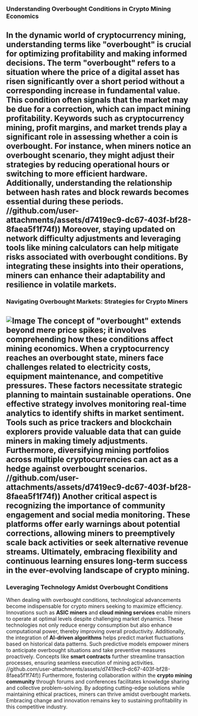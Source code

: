 ### Understanding Overbought Conditions in Crypto Mining Economics
In the dynamic world of cryptocurrency mining, understanding terms like "overbought" is crucial for optimizing profitability and making informed decisions. The term "overbought" refers to a situation where the price of a digital asset has risen significantly over a short period without a corresponding increase in fundamental value. This condition often signals that the market may be due for a correction, which can impact mining profitability.
Keywords such as **cryptocurrency mining**, **profit margins**, and **market trends** play a significant role in assessing whether a coin is overbought. For instance, when miners notice an overbought scenario, they might adjust their strategies by reducing operational hours or switching to more efficient hardware. Additionally, understanding the relationship between **hash rates** and **block rewards** becomes essential during these periods.
 //github.com/user-attachments/assets/d7419ec9-dc67-403f-bf28-8faea5f1f74f))
Moreover, staying updated on **network difficulty adjustments** and leveraging tools like **mining calculators** can help mitigate risks associated with overbought conditions. By integrating these insights into their operations, miners can enhance their adaptability and resilience in volatile markets.
---
### Navigating Overbought Markets: Strategies for Crypto Miners

![Image](https://github.com/user-attachments/assets/d7419ec9-dc67-403f-bf28-8faea5f1f74f)
The concept of "overbought" extends beyond mere price spikes; it involves comprehending how these conditions affect mining economics. When a cryptocurrency reaches an overbought state, miners face challenges related to **electricity costs**, **equipment maintenance**, and **competitive pressures**. These factors necessitate strategic planning to maintain sustainable operations.
One effective strategy involves monitoring **real-time analytics** to identify shifts in market sentiment. Tools such as **price trackers** and **blockchain explorers** provide valuable data that can guide miners in making timely adjustments. Furthermore, diversifying mining portfolios across multiple cryptocurrencies can act as a hedge against overbought scenarios.
 //github.com/user-attachments/assets/d7419ec9-dc67-403f-bf28-8faea5f1f74f))
Another critical aspect is recognizing the importance of **community engagement** and **social media monitoring**. These platforms offer early warnings about potential corrections, allowing miners to preemptively scale back activities or seek alternative revenue streams. Ultimately, embracing flexibility and continuous learning ensures long-term success in the ever-evolving landscape of crypto mining.
---
### Leveraging Technology Amidst Overbought Conditions
When dealing with overbought conditions, technological advancements become indispensable for crypto miners seeking to maximize efficiency. Innovations such as **ASIC miners** and **cloud mining services** enable miners to operate at optimal levels despite challenging market dynamics. These technologies not only reduce energy consumption but also enhance computational power, thereby improving overall productivity.
Additionally, the integration of **AI-driven algorithms** helps predict market fluctuations based on historical data patterns. Such predictive models empower miners to anticipate overbought situations and take preventive measures proactively. Concepts like **smart contracts** further streamline transaction processes, ensuring seamless execution of mining activities.
 //github.com/user-attachments/assets/d7419ec9-dc67-403f-bf28-8faea5f1f74f))
Furthermore, fostering collaboration within the **crypto mining community** through forums and conferences facilitates knowledge sharing and collective problem-solving. By adopting cutting-edge solutions while maintaining ethical practices, miners can thrive amidst overbought markets. Embracing change and innovation remains key to sustaining profitability in this competitive industry.
